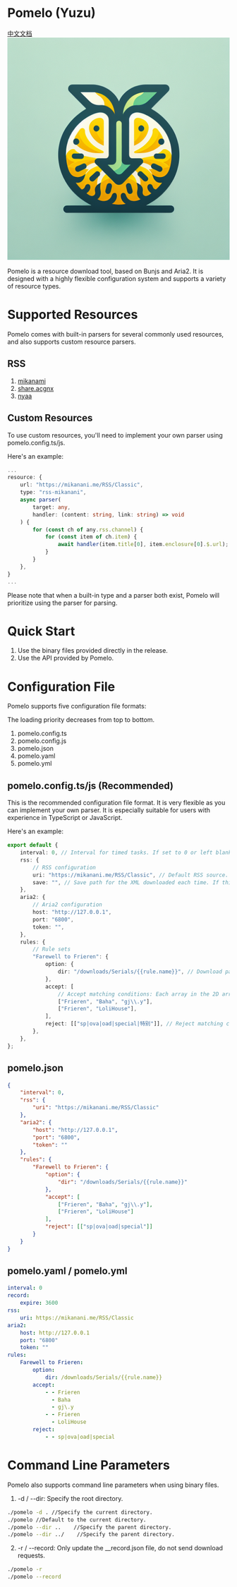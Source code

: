 # Pomelo (Yuzu)

[中文文档](./README.zh.md)
![pomelo](./pomelo.png)

Pomelo is a resource download tool, based on Bunjs and Aria2. It is designed with a highly flexible configuration system and supports a variety of resource types.

# Supported Resources

Pomelo comes with built-in parsers for several commonly used resources, and also supports custom resource parsers.

## RSS

1. [mikanami](https://mikanani.me/)
2. [share.acgnx](https://share.acgnx.se/)
3. [nyaa](https://nyaa.si/)

## Custom Resources

To use custom resources, you'll need to implement your own parser using pomelo.config.ts/js.

Here's an example:

```ts
...
resource: {
    url: "https://mikanani.me/RSS/Classic",
    type: "rss-mikanani",
    async parser(
        target: any,
        handler: (content: string, link: string) => void
    ) {
        for (const ch of any.rss.channel) {
            for (const item of ch.item) {
                await handler(item.title[0], item.enclosure[0].$.url);
            }
        }
    },
}
...
```

Please note that when a built-in type and a parser both exist, Pomelo will prioritize using the parser for parsing.

# Quick Start

1. Use the binary files provided directly in the release.
2. Use the API provided by Pomelo.

# Configuration File

Pomelo supports five configuration file formats:

The loading priority decreases from top to bottom.

1. pomelo.config.ts
2. pomelo.config.js
3. pomelo.json
4. pomelo.yaml
5. pomelo.yml

## pomelo.config.ts/js (Recommended)

This is the recommended configuration file format. It is very flexible as you can implement your own parser. It is especially suitable for users with experience in TypeScript or JavaScript.

Here's an example:

```typescript
export default {
    interval: 0, // Interval for timed tasks. If set to 0 or left blank, it will be treated as a one-time task. The unit is seconds.
    rss: {
        // RSS configuration
        uri: "https://mikanani.me/RSS/Classic", // Default RSS source. This source is used when the rule does not specify a source.
        save: "", // Save path for the XML downloaded each time. If this field is left blank or unwritten, it will not be saved.
    },
    aria2: {
        // Aria2 configuration
        host: "http://127.0.0.1",
        port: "6800",
        token: "",
    },
    rules: {
        // Rule sets
        "Farewell to Frieren": {
            option: {
                dir: "/downloads/Serials/{{rule.name}}", // Download path. You can use {{rule.name}} as a rule name placeholder.
            },
            accept: [
                // Accept matching conditions: Each array in the 2D array operates in an OR pattern, and each keyword within each array operates in an AND pattern.
                ["Frieren", "Baha", "gj\\.y"],
                ["Frieren", "LoliHouse"],
            ],
            reject: [["sp|ova|oad|special|特别"]], // Reject matching conditions.
        },
    },
};
```

## pomelo.json

```JSON
{
    "interval": 0,
    "rss": {
        "uri": "https://mikanani.me/RSS/Classic"
    },
    "aria2": {
        "host": "http://127.0.0.1",
        "port": "6800",
        "token": ""
    },
    "rules": {
        "Farewell to Frieren": {
            "option": {
                "dir": "/downloads/Serials/{{rule.name}}"
            },
            "accept": [
                ["Frieren", "Baha", "gj\\.y"],
                ["Frieren", "LoliHouse"]
            ],
            "reject": [["sp|ova|oad|special"]]
        }
    }
}
```

## pomelo.yaml / pomelo.yml

```yaml
interval: 0
record:
    expire: 3600
rss:
    uri: https://mikanani.me/RSS/Classic
aria2:
    host: http://127.0.0.1
    port: "6800"
    token: ""
rules:
    Farewell to Frieren:
        option:
            dir: /downloads/Serials/{{rule.name}}
        accept:
            - - Frieren
              - Baha
              - gj\.y
            - - Frieren
              - LoliHouse
        reject:
            - - sp|ova|oad|special
```

# Command Line Parameters

Pomelo also supports command line parameters when using binary files.

1. -d / --dir: Specify the root directory.

```bash
./pomelo -d . //Specify the current directory.
./pomelo //Default to the current directory.
./pomelo --dir ..    //Specify the parent directory.
./pomelo --dir ../    //Specify the parent directory.
```

2. -r / --record: Only update the \_\_record.json file, do not send download requests.

```bash
./pomelo -r
./pomelo --record
```
